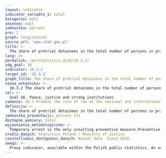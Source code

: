 ```yaml
---
layout: indicator
indicator_variable_1: total
kategorie: null
zmienne: null
jednostka: percent
pre: 1
graph: longitudinal
source_url: 'www.stat.gov.pl'
title: >-
  The share of pretrial detainees in the total number of persons in prisons and remand prisons
lang: en
permalink: /en/statistics_glob/16-3-2/
sdg_goal: 16
indicator: 16.3.2
target_id: '16.3.2'
graph_title: The share of pretrial detainees in the total number of persons in prisons and remand prisons
nazwa_wskaznika: >-
  16.3.2 The share of pretrial detainees in the total number of persons in prisons and remand prisons
cel: >-
  Goal 16. Peace, justice and strong institutions
zadanie: 16.3 Promote the rule of law at the national and international levels and ensure equal access to justice for all
definicja: >-
  The share of pretrial detainees in the total number of persons in prisons and remand prisons.
jednostka_prezentacji: percent [%]
dostepne_wymiary: total
wyjasnienia_metodologiczne: >-
  Temporary arrest is the only insulting preventive measure.Preventive measures are used to safeguard the correct course of conduct, and exceptionally also to prevent a new serious crime from being committed by the accused. They can only be used if the evidence gathered indicates a high probability that the defendant committed a crime. Apart from temporary arrest, the remaining preventive measures are non-insulating and include: guarantee, supervision, suspend in official or occupation, ban from leaving the country and stop driving licence. Temporary arrest can only be made by a court order and is a final measure only if another preventive measure is insufficient. Temporary arrest is carried out in remand prisons. Remand prisons may be created as independent remand prisons or as separate prisons.Detention centers are subject to the Minister of Justice.
zrodlo_danych: Statistics Poland / Ministry of Justice
czestotliwosc_dostępnosc_danych: Annual data  Since 2010.
uwagi: >-
  Proxy indicator, available within the Polish public statistics. An original indicator, adopted by the UN for monitoring target 16.3 of the 2030 Agenda is 16.3.2 Unsentenced detainees as a proportion of overall prison population.
---
```

